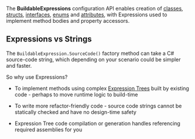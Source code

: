 The **BuildableExpressions** configuration API enables creation of [classes](/api/Building-Classes), 
[structs](/api/Building-Structs), [interfaces](/api/Building-Interfaces), [enums](/api/Building-Enums) 
and [attributes](/api/Building-Attributes), with Expressions used to implement method bodies and 
property accessors.

## Expressions vs Strings

The `BuildableExpression.SourceCode()` factory method can take a C# source-code string, which
depending on your scenario could be simpler and faster.

So why use Expressions?

- To implement methods using complex
  [Expression Trees](https://docs.microsoft.com/en-us/dotnet/csharp/programming-guide/concepts/expression-trees) 
  built by existing code - perhaps to move runtime logic to build-time

- To write more refactor-friendly code - source code strings cannot be statically checked and have
  no design-time safety

- Expression Tree code compilation or generation handles referencing required assemblies for you